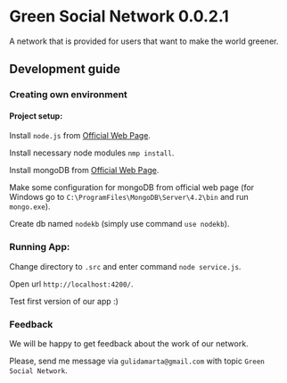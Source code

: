 # Green Social Network 0.0.2.1

A network that is provided for users that want to make the world greener.

## Development guide

### Creating own environment

#### Project setup:

Install `node.js` from [Official Web Page](https://nodejs.org/en/download/).

Install necessary node modules `nmp install`.

Install mongoDB from [Official Web Page](https://www.mongodb.com/download-center/community).

Make some configuration for mongoDB from official web page (for Windows go to `C:\ProgramFiles\MongoDB\Server\4.2\bin` and run `mongo.exe`).

Create db named `nodekb` (simply use command `use nodekb`).

### Running App:

Change directory to `.src` and enter command `node service.js`.

Open url `http://localhost:4200/`. 

Test first version of our app :)


### Feedback

We will be happy to get feedback about the work of our network. 

Please, send me message via `gulidamarta@gmail.com` with topic `Green Social Network`.
